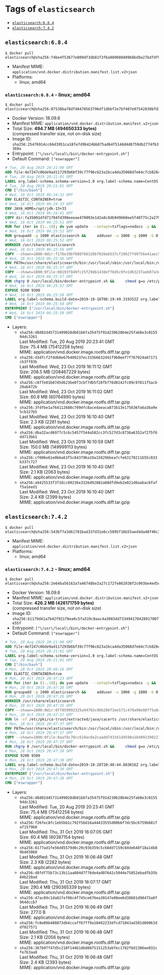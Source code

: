 <!-- THIS FILE IS GENERATED VIA './update-remote.sh' -->

# Tags of `elasticsearch`

-	[`elasticsearch:6.8.4`](#elasticsearch684)
-	[`elasticsearch:7.4.2`](#elasticsearch742)

## `elasticsearch:6.8.4`

```console
$ docker pull elasticsearch@sha256:f4be4f53677e009df3db81f3f6a98908040968bd9a27bdfdf936c651d78e0319
```

-	Manifest MIME: `application/vnd.docker.distribution.manifest.list.v2+json`
-	Platforms:
	-	linux; amd64

### `elasticsearch:6.8.4` - linux; amd64

```console
$ docker pull elasticsearch@sha256:87538ba78df48470563796df1dbbf2e7bf407e97542830bfd395f912b15c07f0
```

-	Docker Version: 18.09.6
-	Manifest MIME: `application/vnd.docker.distribution.manifest.v2+json`
-	Total Size: **494.7 MB (494650333 bytes)**  
	(compressed transfer size, not on-disk size)
-	Image ID: `sha256:25476914cc66d3951ca18fe7d9b424bb875ad64f5148d4d8759db2774fb3369a`
-	Entrypoint: `["\/usr\/local\/bin\/docker-entrypoint.sh"]`
-	Default Command: `["eswrapper"]`

```dockerfile
# Tue, 20 Aug 2019 20:21:00 GMT
ADD file:4e7247c06de9ad117293b6bf39c77f96c623a1bca4da35068d7e64c7cb826c08 in / 
# Tue, 20 Aug 2019 20:21:01 GMT
LABEL org.label-schema.schema-version=1.0 org.label-schema.name=CentOS Base Image org.label-schema.vendor=CentOS org.label-schema.license=GPLv2 org.label-schema.build-date=20190801
# Tue, 20 Aug 2019 20:21:01 GMT
CMD ["/bin/bash"]
# Wed, 16 Oct 2019 06:24:32 GMT
ENV ELASTIC_CONTAINER=true
# Wed, 16 Oct 2019 06:24:33 GMT
ENV JAVA_HOME=/opt/jdk-13+33
# Wed, 16 Oct 2019 06:24:41 GMT
COPY dir:fa35001dfd71704fd398eeeae470093e1d2a8c8db949660ee5f40775c2a279e2 in /opt/jdk-13+33 
# Wed, 16 Oct 2019 06:25:51 GMT
RUN for iter in {1..10}; do yum update  --setopt=tsflags=nodocs -y &&     yum install -y  --setopt=tsflags=nodocs nc unzip wget which &&     yum clean all && exit_code=0 && break || exit_code=\$? && echo "yum error: retry \$iter in 10s" && sleep 10; done;     (exit $exit_code)
# Wed, 16 Oct 2019 06:25:52 GMT
RUN groupadd -g 1000 elasticsearch &&     adduser -u 1000 -g 1000 -G 0 -d /usr/share/elasticsearch elasticsearch &&     chmod 0775 /usr/share/elasticsearch &&     chgrp 0 /usr/share/elasticsearch
# Wed, 16 Oct 2019 06:25:52 GMT
WORKDIR /usr/share/elasticsearch
# Wed, 16 Oct 2019 06:25:56 GMT
COPY --chown=1000:0dir:f176e19bf888766320bf026eb537cf29627fd9756e41aec5c6ff6023e71fe379 in /usr/share/elasticsearch 
# Wed, 16 Oct 2019 06:25:56 GMT
ENV PATH=/usr/share/elasticsearch/bin:/usr/local/sbin:/usr/local/bin:/usr/sbin:/usr/bin:/sbin:/bin
# Wed, 16 Oct 2019 06:25:57 GMT
COPY --chown=1000:0file:08193f849fc25f29db1438eff6d5c9fe1d63237aeb07a3e0009e8ba554f97c31 in /usr/local/bin/docker-entrypoint.sh 
# Wed, 16 Oct 2019 06:25:57 GMT
RUN chgrp 0 /usr/local/bin/docker-entrypoint.sh &&     chmod g=u /etc/passwd &&     chmod 0775 /usr/local/bin/docker-entrypoint.sh
# Wed, 16 Oct 2019 06:25:57 GMT
EXPOSE 9200 9300
# Wed, 16 Oct 2019 06:25:58 GMT
LABEL org.label-schema.build-date=2019-10-16T06:19:49.319352Z org.label-schema.license=Elastic-License org.label-schema.name=Elasticsearch org.label-schema.schema-version=1.0 org.label-schema.url=https://www.elastic.co/products/elasticsearch org.label-schema.usage=https://www.elastic.co/guide/en/elasticsearch/reference/index.html org.label-schema.vcs-ref=bca0c8d6a8e62c36e3f9e7673017393dcef557b6 org.label-schema.vcs-url=https://github.com/elastic/elasticsearch org.label-schema.vendor=Elastic org.label-schema.version=6.8.4 org.opencontainers.image.created=2019-10-16T06:19:49.319352Z org.opencontainers.image.documentation=https://www.elastic.co/guide/en/elasticsearch/reference/index.html org.opencontainers.image.licenses=Elastic-License org.opencontainers.image.revision=bca0c8d6a8e62c36e3f9e7673017393dcef557b6 org.opencontainers.image.source=https://github.com/elastic/elasticsearch org.opencontainers.image.title=Elasticsearch org.opencontainers.image.url=https://www.elastic.co/products/elasticsearch org.opencontainers.image.vendor=Elastic org.opencontainers.image.version=6.8.4
# Wed, 16 Oct 2019 06:25:58 GMT
ENTRYPOINT ["/usr/local/bin/docker-entrypoint.sh"]
# Wed, 16 Oct 2019 06:25:58 GMT
CMD ["eswrapper"]
```

-	Layers:
	-	`sha256:d8d02d45731499028db01b6fa35475f91d230628b4e25fab8e3c015594dc3261`  
		Last Modified: Tue, 20 Aug 2019 20:23:41 GMT  
		Size: 75.4 MB (75412258 bytes)  
		MIME: application/vnd.docker.image.rootfs.diff.tar.gzip
	-	`sha256:d3dfcf2fdd68e67b409237ec333b6632d41f9b0eef7f767024a87171cb3ff03b`  
		Last Modified: Wed, 23 Oct 2019 16:11:12 GMT  
		Size: 208.5 MB (208467229 bytes)  
		MIME: application/vnd.docker.image.rootfs.diff.tar.gzip
	-	`sha256:c8ffe81b87d5d623be0f3cbf7db5f28fbf76d0242fc09c97811f5acb20ab472b`  
		Last Modified: Wed, 23 Oct 2019 16:11:02 GMT  
		Size: 60.8 MB (60764990 bytes)  
		MIME: application/vnd.docker.image.rootfs.diff.tar.gzip
	-	`sha256:3fdfbe1a764112680c7094fc8acedaeaca873b13e175636fa6a3ba9e5cb327b5`  
		Last Modified: Wed, 23 Oct 2019 16:10:40 GMT  
		Size: 2.3 KB (2281 bytes)  
		MIME: application/vnd.docker.image.rootfs.diff.tar.gzip
	-	`sha256:dba32acd6977c5c6c5457f544a582cc3fc527d3c8736a6352af275f6dd713bb1`  
		Last Modified: Wed, 23 Oct 2019 16:10:59 GMT  
		Size: 150.0 MB (149999113 bytes)  
		MIME: application/vnd.docker.image.rootfs.diff.tar.gzip
	-	`sha256:cf006e61e0b6a63f5c043796a19a15829bbea7cfe63170211655c033b337c727`  
		Last Modified: Wed, 23 Oct 2019 16:10:40 GMT  
		Size: 2.1 KB (2063 bytes)  
		MIME: application/vnd.docker.image.rootfs.diff.tar.gzip
	-	`sha256:a9425533f3f3dcc89236e3326d92882a88dfd9eb2e021d0aabac6faff5a1eed1`  
		Last Modified: Wed, 23 Oct 2019 16:10:40 GMT  
		Size: 2.4 KB (2399 bytes)  
		MIME: application/vnd.docker.image.rootfs.diff.tar.gzip

## `elasticsearch:7.4.2`

```console
$ docker pull elasticsearch@sha256:543bf7a3d61781bad337d31e6cc5895f16b55aed4da48f40c346352420927f74
```

-	Manifest MIME: `application/vnd.docker.distribution.manifest.list.v2+json`
-	Platforms:
	-	linux; amd64

### `elasticsearch:7.4.2` - linux; amd64

```console
$ docker pull elasticsearch@sha256:2e64ba56162a7a46748be2a27c172fe862038f2c093be4ed5cb39cac3580d873
```

-	Docker Version: 18.09.6
-	Manifest MIME: `application/vnd.docker.distribution.manifest.v2+json`
-	Total Size: **426.2 MB (426171759 bytes)**  
	(compressed transfer size, not on-disk size)
-	Image ID: `sha256:b1179d41a7b42f921f8ea0c5fa319c8aac4a3083dd733494170428917007e55f`
-	Entrypoint: `["\/usr\/local\/bin\/docker-entrypoint.sh"]`
-	Default Command: `["eswrapper"]`

```dockerfile
# Tue, 20 Aug 2019 20:21:00 GMT
ADD file:4e7247c06de9ad117293b6bf39c77f96c623a1bca4da35068d7e64c7cb826c08 in / 
# Tue, 20 Aug 2019 20:21:01 GMT
LABEL org.label-schema.schema-version=1.0 org.label-schema.name=CentOS Base Image org.label-schema.vendor=CentOS org.label-schema.license=GPLv2 org.label-schema.build-date=20190801
# Tue, 20 Aug 2019 20:21:01 GMT
CMD ["/bin/bash"]
# Mon, 28 Oct 2019 20:46:16 GMT
ENV ELASTIC_CONTAINER=true
# Mon, 28 Oct 2019 20:47:23 GMT
RUN for iter in {1..10}; do yum update  --setopt=tsflags=nodocs -y &&     yum install -y  --setopt=tsflags=nodocs nc &&     yum clean all && exit_code=0 && break || exit_code=$? && echo "yum error: retry $iter in 10s" && sleep 10; done;     (exit $exit_code)
# Mon, 28 Oct 2019 20:47:26 GMT
RUN groupadd -g 1000 elasticsearch &&     adduser -u 1000 -g 1000 -G 0 -d /usr/share/elasticsearch elasticsearch &&     chmod 0775 /usr/share/elasticsearch &&     chgrp 0 /usr/share/elasticsearch
# Mon, 28 Oct 2019 20:47:26 GMT
WORKDIR /usr/share/elasticsearch
# Mon, 28 Oct 2019 20:47:35 GMT
COPY --chown=1000:0dir:6ff859992325a94765c90b206f3ee571c470a98e98ff5a8a6f033642683c390a in /usr/share/elasticsearch 
# Mon, 28 Oct 2019 20:47:37 GMT
RUN ln -sf /etc/pki/ca-trust/extracted/java/cacerts /usr/share/elasticsearch/jdk/lib/security/cacerts
# Mon, 28 Oct 2019 20:47:37 GMT
ENV PATH=/usr/share/elasticsearch/bin:/usr/local/sbin:/usr/local/bin:/usr/sbin:/usr/bin:/sbin:/bin
# Mon, 28 Oct 2019 20:47:37 GMT
COPY --chown=1000:0file:8aaf8c70cc610ac6e2caadd743341d4590a184092390227b9bfc69044c733e28 in /usr/local/bin/docker-entrypoint.sh 
# Mon, 28 Oct 2019 20:47:37 GMT
RUN chgrp 0 /usr/local/bin/docker-entrypoint.sh &&     chmod g=u /etc/passwd &&     chmod 0775 /usr/local/bin/docker-entrypoint.sh
# Mon, 28 Oct 2019 20:47:38 GMT
EXPOSE 9200 9300
# Mon, 28 Oct 2019 20:47:38 GMT
LABEL org.label-schema.build-date=2019-10-28T20:40:44.883016Z org.label-schema.license=Elastic-License org.label-schema.name=Elasticsearch org.label-schema.schema-version=1.0 org.label-schema.url=https://www.elastic.co/products/elasticsearch org.label-schema.usage=https://www.elastic.co/guide/en/elasticsearch/reference/index.html org.label-schema.vcs-ref=2f90bbf7b93631e52bafb59b3b049cb44ec25e96 org.label-schema.vcs-url=https://github.com/elastic/elasticsearch org.label-schema.vendor=Elastic org.label-schema.version=7.4.2 org.opencontainers.image.created=2019-10-28T20:40:44.883016Z org.opencontainers.image.documentation=https://www.elastic.co/guide/en/elasticsearch/reference/index.html org.opencontainers.image.licenses=Elastic-License org.opencontainers.image.revision=2f90bbf7b93631e52bafb59b3b049cb44ec25e96 org.opencontainers.image.source=https://github.com/elastic/elasticsearch org.opencontainers.image.title=Elasticsearch org.opencontainers.image.url=https://www.elastic.co/products/elasticsearch org.opencontainers.image.vendor=Elastic org.opencontainers.image.version=7.4.2
# Mon, 28 Oct 2019 20:47:38 GMT
ENTRYPOINT ["/usr/local/bin/docker-entrypoint.sh"]
# Mon, 28 Oct 2019 20:47:38 GMT
CMD ["eswrapper"]
```

-	Layers:
	-	`sha256:d8d02d45731499028db01b6fa35475f91d230628b4e25fab8e3c015594dc3261`  
		Last Modified: Tue, 20 Aug 2019 20:23:41 GMT  
		Size: 75.4 MB (75412258 bytes)  
		MIME: application/vnd.docker.image.rootfs.diff.tar.gzip
	-	`sha256:f26fec8fc1eb5bb1c792f5bd16a44433555d00b6f7dc5bc6759b681faf1579b0`  
		Last Modified: Thu, 31 Oct 2019 16:07:05 GMT  
		Size: 60.4 MB (60387154 bytes)  
		MIME: application/vnd.docker.image.rootfs.diff.tar.gzip
	-	`sha256:8177ad1fe56d45579d0c29c93b359c5c68dd7159c84de648f18a14b89bdd30b0`  
		Last Modified: Thu, 31 Oct 2019 16:06:48 GMT  
		Size: 2.3 KB (2282 bytes)  
		MIME: application/vnd.docker.image.rootfs.diff.tar.gzip
	-	`sha256:d8fdf75b73c13b11aa804d7f76de4ad07642c5044e75852ebadfb35b84b220ad`  
		Last Modified: Thu, 31 Oct 2019 16:07:17 GMT  
		Size: 290.4 MB (290365339 bytes)  
		MIME: application/vnd.docker.image.rootfs.diff.tar.gzip
	-	`sha256:47ac89c1da81fef06c4f745ce676ea30147e08ee6d38681d98475a8f964dccb7`  
		Last Modified: Thu, 31 Oct 2019 16:06:49 GMT  
		Size: 277.0 B  
		MIME: application/vnd.docker.image.rootfs.diff.tar.gzip
	-	`sha256:fc8e09b488873db4ccaff67ff9a18492233dfcd71043ad381d89963ddf027571`  
		Last Modified: Thu, 31 Oct 2019 16:06:48 GMT  
		Size: 2.1 KB (2056 bytes)  
		MIME: application/vnd.docker.image.rootfs.diff.tar.gzip
	-	`sha256:367b97f47d5c210f144b1dbd8875151253abfec1782f6d1306ee032cfe7b3aa0`  
		Last Modified: Thu, 31 Oct 2019 16:06:48 GMT  
		Size: 2.4 KB (2393 bytes)  
		MIME: application/vnd.docker.image.rootfs.diff.tar.gzip
